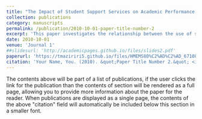 ```yaml
---
title: "The Impact of Student Support Services on Academic Performance During the COVID-19 Pandemic"
collection: publications
category: manuscripts
permalink: /publication/2010-10-01-paper-title-number-2
excerpt: 'This paper investigates the relationship between the use of student support services and academic performance in a research methodology module during the COVID-19 pandemic. It focuses on whether students who frequently accessed services such as tutoring, consultations, and online resources performed significantly better than those who made limited use of them. The study highlights how structured academic support played a critical role in helping students adapt to remote learning challenges. Findings emphasize the importance of institutional support systems in improving student outcomes, particularly during periods of disruption and uncertainty.'
date: 2010-10-01
venue: 'Journal 1'
##slidesurl: 'http://academicpages.github.io/files/slides2.pdf'
paperurl: 'https://tmaziriri5.github.io/files/HMEMS80%C2%AD%C2%AD_67108768_Maziriri_TL.pdf'
citation: 'Your Name, You. (2010). &quot;Paper Title Number 2.&quot; <i>Journal 1</i>. 1(2).'
---
```


The contents above will be part of a list of publications, if the user clicks the link for the publication than the contents of section will be rendered as a full page, allowing you to provide more information about the paper for the reader. When publications are displayed as a single page, the contents of the above "citation" field will automatically be included below this section in a smaller font.
